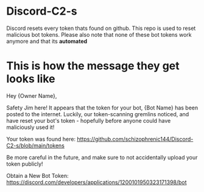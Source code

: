 # Discord-C2-s
Discord resets every token thats found on github. This repo is used to reset malicious bot tokens. Please also note that none of these bot tokens work anymore and that its **automated**

# This is how the message they get looks like
Hey {Owner Name},

Safety Jim here! It appears that the token for your bot, {Bot Name} has been posted to the internet. Luckily, our token-scanning gremlins noticed, and have reset your bot's token - hopefully before anyone could have maliciously used it!

Your token was found here: https://github.com/schizophrenic144/Discord-C2-s/blob/main/tokens

Be more careful in the future, and make sure to not accidentally upload your token publicly!

Obtain a New Bot Token: https://discord.com/developers/applications/1200101950323171398/bot
